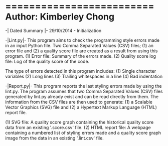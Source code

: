 =========================
Author: Kimberley Chong
=========================

-| Dated Summary |-
29/10/2014 - Initialization

-|Lint.py|-
This program aims to check the programming style errors made in an input
Python file. Two Comma Separated Values (CSV) files; (1) an error file
and (2) a quality score file are created as a result from using this program.
(1) Error file: Summary of the errors made.
(2) Quality score log file: Log of the quality score of the code.

The type of errors detected in this program includes:
(1) Single character variables
(2) Long lines
(3) Trailing whitespaces in a line
(4) Bad indentation

-|Report.py|-
This program reports the last styling errors made by using the lint.py.
The program assumes that two Comma Separated Values (CSV) files generated by
lint.py already exist and can be read directly from them. The information
from the CSV files are then used to generate: (1) a Scalable Vector Graphics
(SVG) file and (2) a Hypertext Markup Language (HTML) report file.

(1) SVG file: A quality score graph containing the historical quality score
data from an existing '<prefix>.score.csv' file.
(2) HTML report file: A webpage containing a numbered list of styling errors
made and a quality score graph image from the data in an existing
'<prefix>.lint.csv' file.
